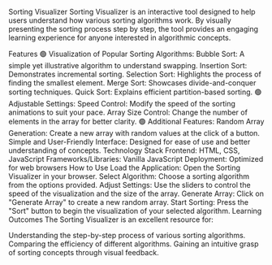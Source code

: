 Sorting Visualizer
Sorting Visualizer is an interactive tool designed to help users understand how various sorting algorithms work. By visually presenting the sorting process step by step, the tool provides an engaging learning experience for anyone interested in algorithmic concepts.

Features
🟢 Visualization of Popular Sorting Algorithms:
Bubble Sort: A simple yet illustrative algorithm to understand swapping.
Insertion Sort: Demonstrates incremental sorting.
Selection Sort: Highlights the process of finding the smallest element.
Merge Sort: Showcases divide-and-conquer sorting techniques.
Quick Sort: Explains efficient partition-based sorting.
🟢 Adjustable Settings:
Speed Control: Modify the speed of the sorting animations to suit your pace.
Array Size Control: Change the number of elements in the array for better clarity.
🟢 Additional Features:
Random Array Generation: Create a new array with random values at the click of a button.
Simple and User-Friendly Interface: Designed for ease of use and better understanding of concepts.
Technology Stack
Frontend: HTML, CSS, JavaScript
Frameworks/Libraries: Vanilla JavaScript
Deployment: Optimized for web browsers
How to Use
Load the Application: Open the Sorting Visualizer in your browser.
Select Algorithm: Choose a sorting algorithm from the options provided.
Adjust Settings: Use the sliders to control the speed of the visualization and the size of the array.
Generate Array: Click on "Generate Array" to create a new random array.
Start Sorting: Press the "Sort" button to begin the visualization of your selected algorithm.
Learning Outcomes
The Sorting Visualizer is an excellent resource for:

Understanding the step-by-step process of various sorting algorithms.
Comparing the efficiency of different algorithms.
Gaining an intuitive grasp of sorting concepts through visual feedback.
